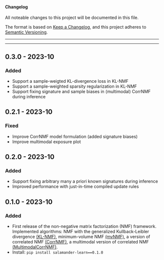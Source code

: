 #### Changelog

All noteable changes to this project will be documented in this file.

The format is based on [Keep a Changelog](https://keepachangelog.com/en/1.0.0/),
and this project adheres to [Semantic Versioning](https://semver.org/spec/v2.0.0.html).

---
---

## 0.3.0 - 2023-10
### Added
  - Support a sample-weigted KL-divergence loss in KL-NMF
  - Support a sample-weighted sparsity regularization in KL-NMF
  - Support fixing signature and sample biases in (multimodal) CorrNMF during inference

## 0.2.1 - 2023-10
### Fixed
  - Improve CorrNMF model formulation (added signature biases)
  - Improve multimodal exposure plot

## 0.2.0 - 2023-10
### Added
  - Support fixing arbitrary many a priori known signatures during inference
  - Improved performance with just-in-time compiled update rules

## 0.1.0 - 2023-10
### Added
  - First release of the non-negative matrix factorization (NMF) framework. Implemented algorithms: NMF with the generalized Kullback-Leibler divergence [(KL-NMF)](https://proceedings.neurips.cc/paper_files/paper/2000/file/f9d1152547c0bde01830b7e8bd60024c-Paper.pdf), minimum-volume NMF [(mvNMF)](https://arxiv.org/pdf/1907.02404.pdf), a version of correlated NMF [(CorrNMF)](https://citeseerx.ist.psu.edu/document?repid=rep1&type=pdf&doi=87224164eef14589b137547a3fa81f06eef9bbf4), a multimodal version of correlated NMF [(MultimodalCorrNMF)](https://citeseerx.ist.psu.edu/document?repid=rep1&type=pdf&doi=87224164eef14589b137547a3fa81f06eef9bbf4).
  - Install: `pip install salamander-learn==0.1.0`
